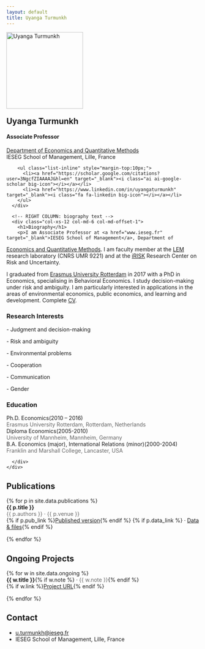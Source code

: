 ```yaml
---
layout: default
title: Uyanga Turmunkh
---
```


<!-- === ABOUT SECTION === -->
<section id="about" class="home-section">
  <div class="container">
    <div class="row">
      <!-- LEFT COLUMN: photo & info -->
      <div class="col-xs-12 col-md-5 text-center">
        <img src="{{ site.baseurl }}/assets/turmunkh_bright.png" alt="Uyanga Turmunkh" class="img-circle img-responsive center-block" style="width:200px; height:200px; object-fit:cover; margin-bottom:20px;">
        <h2 style="margin-top:0;">Uyanga Turmunkh</h2>
        <h4>Associate Professor</h4>
        <p>
          <a href="[https://www.ieseg.fr/en/faculty/research-department/economics/](https://www.ieseg.fr/en/faculty-and-research/departments/economics-and-quantitative-methods/)" target="_blank">Department of Economics and Quantitative Methods</a><br>
          IESEG School of Management, Lille, France
        </p>

        <ul class="list-inline" style="margin-top:10px;">
          <li><a href="https://scholar.google.com/citations?user=3NgcfZIAAAAJ&hl=en" target="_blank"><i class="ai ai-google-scholar big-icon"></i></a></li>
          <li><a href="https://www.linkedin.com/in/uyangaturmunkh" target="_blank"><i class="fa fa-linkedin big-icon"></i></a></li>
        </ul>
      </div>

      <!-- RIGHT COLUMN: biography text -->
      <div class="col-xs-12 col-md-6 col-md-offset-1">
        <h1>Biography</h1>
        <p>I am Associate Professor at <a href="www.ieseg.fr" target="_blank">IESEG School of Management</a>, Department of
<a href="https://www.ieseg.fr/en/faculty-and-research/
departments/economics-and-quantitative-methods/" target="_blank">Economics and Quantitative Methods</a>. 
I am faculty member at the <a href="https://lem.univ-lille.fr/" target="_blank">LEM</a> research laboratory (CNRS UMR 9221) and at the <a href="https://
irisk.ieseg.fr/" target="_blank">iRISK</a> Research Center on Risk and Uncertainty.</p>
<p>I graduated from <a href="https://www.eur.nl/en/ese" target="_blank">Erasmus University Rotterdam</a> in 2017 with a
PhD in Economics, specialising in Behavioral Economics. I study decision-making under risk and
ambiguity. I am particularly interested in applications in the areas of environmental economics,
public economics, and learning and development. Complete <a href="{{ site.baseurl }}/assets/Turmunkh_CV.pdf" target="_blank">CV</a>.
        </p>
        <h3>Research Interests</h3>
        <p style="margin-top:10px;">- Judgment and decision-making</p>
        <p>- Risk and ambiguity</p>
        <p>- Environmental problems</p>
        <p>- Cooperation</p>
        <p>- Communication</p>
        <p>- Gender</p>
      <h3>Education</h3>
    <ul class="fa-ul" style="list-style: none; padding-left: 0; margin: 0;">
  <li>
    <!--<i class="fa-li fa fa-graduation-cap" style="color:#0070cc;"></i>-->
    <div class="description">
      <p class="course" style="margin:0;">Ph.D. Economics(2010 – 2016)</p>
      <p class="institution" style="margin:0; color:#666;">Erasmus University Rotterdam, Rotterdam, Netherlands</p>
    </div>
  </li>
  <li>
    <!--<i class="fa-li fa fa-graduation-cap" style="color:#0070cc;"></i>-->
    <div class="description">
      <p class="course" style="margin:0;">Diploma Economics(2005-2010)</p>
      <p class="institution" style="margin:0; color:#666;">University of Mannheim, Mannheim, Germany</p>
    </div>
  </li>
  <li>
    <!--<i class="fa-li fa fa-graduation-cap" style="color:#0070cc;"></i>-->
    <div class="description">
      <p class="course" style="margin:0;">B.A. Economics (major), International Relations (minor)(2000-2004)</p>
      <p class="institution" style="margin:0; color:#666;">Franklin and Marshall College, Lancaster, USA</p>
    </div>
  </li>
</ul>

      </div>
    </div>
  </div>
</section>

<!-- === PUBLICATIONS === -->
<section id="publications" class="home-section">
  <div class="container">
    <div class="row">
      <div class="col-xs-12">
        <h1>Publications</h1>
        <ul style="list-style:none; padding-left:0;">
          {% for p in site.data.publications %}
          <li style="margin-bottom:15px;">
            <strong>{{ p.title }}</strong><br>
            <span style="color:#666;">{{ p.authors }} · {{ p.venue }}</span><br>
            {% if p.pub_link %}<a href="{{ p.pub_link }}" target="_blank">Published version</a>{% endif %}
            {% if p.data_link %} · <a href="{{ p.data_link }}" target="_blank">Data & files</a>{% endif %}
          </li>
          {% endfor %}
        </ul>
      </div>
    </div>
  </div>
</section>

<!-- === ONGOING PROJECTS === -->
<section id="projects" class="home-section">
  <div class="container">
    <div class="row">
      <div class="col-xs-12">
        <h1>Ongoing Projects</h1>
        <ul style="list-style:none; padding-left:0;">
          {% for w in site.data.ongoing %}
          <li style="margin-bottom:15px;">
            <strong>{{ w.title }}</strong>{% if w.note %} · <span style="color:#666;">{{ w.note }}</span>{% endif %}<br>
            {% if w.link %}<a href="{{ w.link }}" target="_blank">Project URL</a>{% endif %}
          </li>
          {% endfor %}
        </ul>
      </div>
    </div>
  </div>
</section>

<!-- === CONTACT === -->
<section id="contact" class="home-section">
  <div class="container">
    <div class="row">
      <div class="col-xs-12 col-md-12">
        <h1>Contact</h1>
      </div>
      <div class="col-xs-12 col-md-12">
        <ul class="fa-ul" style="margin-left:0;">
          <li><i class="fa-li fa fa-envelope"></i> <a href="mailto:u.turmunkh@ieseg.fr">u.turmunkh@ieseg.fr</a></li>
          <li><i class="fa-li fa fa-map-marker"></i> IESEG School of Management, Lille, France</li>
        </ul>
      </div>
    </div>
  </div>
</section>
